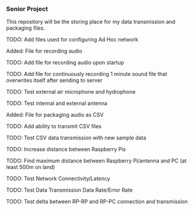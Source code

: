 ### Senior Project

This repository will be the storing place for my data transmission and packaging files.

TODO: Add files used for configuring Ad Hoc network

Added: File for recording audio

TODO: Add file for recording audio upon startup

TODO: Add file for continuously recording 1 minute sound file that overwrites itself after sending to server

TODO: Test external air microphone and hydrophone

TODO: Test internal and external antenna

Added: File for packaging audio as CSV

TODO: Add ability to transmit CSV files

TODO: Test CSV data transmission with new sample data

TODO: Increase distance between Raspberry Pis

TODO: Find maximum distance between Raspberry Pi/antenna and PC (at least 500m on land)

TODO: Test Network Connectivity/Latency

TODO: Test Data Transmission Data Rate/Error Rate

TODO: Test delta between RP-RP and RP-PC connection and transmission
